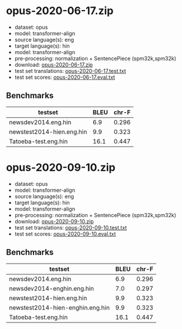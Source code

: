 # opus-2020-06-17.zip

* dataset: opus
* model: transformer-align
* source language(s): eng
* target language(s): hin
* model: transformer-align
* pre-processing: normalization + SentencePiece (spm32k,spm32k)
* download: [opus-2020-06-17.zip](https://object.pouta.csc.fi/Tatoeba-MT-models/eng-hin/opus-2020-06-17.zip)
* test set translations: [opus-2020-06-17.test.txt](https://object.pouta.csc.fi/Tatoeba-MT-models/eng-hin/opus-2020-06-17.test.txt)
* test set scores: [opus-2020-06-17.eval.txt](https://object.pouta.csc.fi/Tatoeba-MT-models/eng-hin/opus-2020-06-17.eval.txt)

## Benchmarks

| testset               | BLEU  | chr-F |
|-----------------------|-------|-------|
| newsdev2014.eng.hin 	| 6.9 	| 0.296 |
| newstest2014-hien.eng.hin 	| 9.9 	| 0.323 |
| Tatoeba-test.eng.hin 	| 16.1 	| 0.447 |

# opus-2020-09-10.zip

* dataset: opus
* model: transformer-align
* source language(s): eng
* target language(s): hin
* model: transformer-align
* pre-processing: normalization + SentencePiece (spm32k,spm32k)
* download: [opus-2020-09-10.zip](https://object.pouta.csc.fi/Tatoeba-MT-models/eng-hin/opus-2020-09-10.zip)
* test set translations: [opus-2020-09-10.test.txt](https://object.pouta.csc.fi/Tatoeba-MT-models/eng-hin/opus-2020-09-10.test.txt)
* test set scores: [opus-2020-09-10.eval.txt](https://object.pouta.csc.fi/Tatoeba-MT-models/eng-hin/opus-2020-09-10.eval.txt)

## Benchmarks

| testset               | BLEU  | chr-F |
|-----------------------|-------|-------|
| newsdev2014.eng.hin 	| 6.9 	| 0.296 |
| newsdev2014-enghin.eng.hin 	| 7.0 	| 0.297 |
| newstest2014-hien.eng.hin 	| 9.9 	| 0.323 |
| newstest2014-hien-enghin.eng.hin 	| 9.9 	| 0.323 |
| Tatoeba-test.eng.hin 	| 16.1 	| 0.447 |


